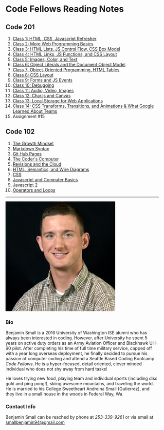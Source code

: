 # **Code Fellows Reading Notes**

## Code 201

1. [Class 1: HTML, CSS, Javascript Refresher](Code201/Class-01.md)
2. [Class 2: More Web Programming Basics](Code201/Class-02.md)
3. [Class 3: HTML Lists, JS Control Flow, CSS Box Model](Code201/Class-03.md)
4. [Class 4: HTML Links, JS Functions, and CSS Layout](Code201/Class-04.md)
5. [Class 5: Images, Color, and Text](Code201/Class-05.md)
6. [Class 6: Object Literals and the Document Object Model](Code201/Class-06.md)
7. [Class 7: Object-Oriented Programming, HTML Tables](Code201/Class-07.md)
8. [Class 8: CSS Layout](Code201/Class-08.md)
9. [Class 9: Forms and JS Events](Code201/Class-09.md)
10. [Class 10: Debugging](Code201/Class-10.md)
11. [Class 11: Audio, Video, Images](Code201/Class-11.md)
12. [Class 12: Char.js and Canvas](Code201/Class-12.md)
13. [Class 13: Local Storage for Web Applications](Code201/Class-13.md)
14. [Class 14: CSS Transforms, Transitions, and Animations & What Google Learned About Teams](Code201/Class-14.md)
15. Assignment #15

## Code 102

1. [The Growth Mindset](Code102/GrowthMindset.md)
2. [Markdown Syntax](Code102/MarkdownGuide.md)
3. [Git Hub Pages](Code102/Pages.md)
4. [The Coder's Computer](Code102/CodersComputer.md)
5. [Revisions and the Cloud](Code102/CloudRevisions.md)
6. [HTML, Semantics, and Wire Diagrams](Code102/html-wires-semantics.md)
7. [CSS](Code102/css.md)
8. [Javascript and Computer Basics](Code102/js-and-Computers.md)
9. [Javascript 2](Code102/Javascript2.md)
10. [Operators and Loops](Code102/Operators-Loops.md)

---

![Photo of Benjamin Small](images/Headshot.jpeg "Sexy Photo of Benjamin Small")

### **Bio**

Benjamin Small is a 2016 University of Washington ISE alumni who has always been interested in coding. However, after University he spent 5 years on active duty orders as an Army Aviation Officer and Blackhawk UH-60 pilot. After completing his time of full time military service, capped off with a year long overseas deployment, he finally decided to pursue his passion of computer coding and attend a Seattle Based Coding Bootcamp *Code Fellows*. He is a hyper-focused, detail oriented, clever minded individual who does not shy away from hard tasks!

He loves trying new food, playing team and individual sports (including disc gold and ping pong!), skiing awesome mountains, and traveling the world. He is married to his College Sweetheart Andreina Small (Gutierrez), and they live in a small house in the woods in Federal Way, Wa.

### **Contact Info**

Benjamin Small can be reached by phone at *253-339-9261* or via email at <smallbenjamin94@gmail.com>
